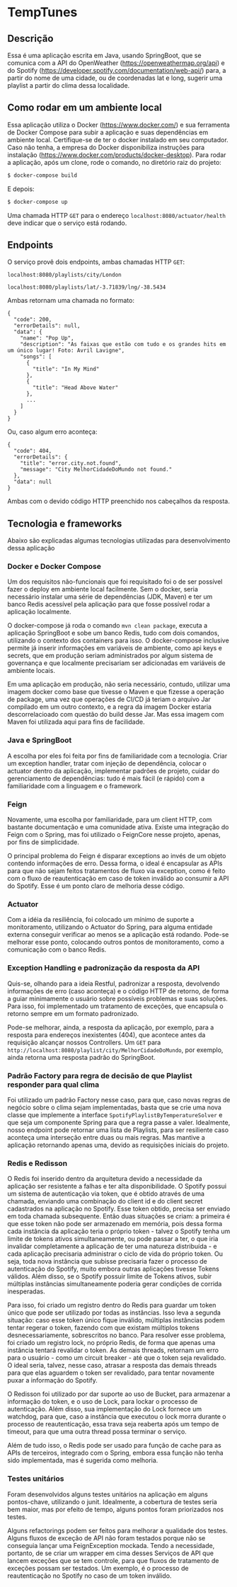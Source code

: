 # TempTunes

## Descrição

Essa é uma aplicação escrita em Java, usando SpringBoot, que se comunica com a API do OpenWeather (https://openweathermap.org/api)
e do Spotify (https://developer.spotify.com/documentation/web-api/) para, a partir do nome de uma cidade, ou de coordenadas lat
e long, sugerir uma playlist a partir do clima dessa localidade.

## Como rodar em um ambiente local

Essa aplicação utiliza o Docker (https://www.docker.com/) e sua ferramenta de Docker Compose para subir a aplicação e suas
dependências em ambiente local. Certifique-se de ter o docker instalado em seu computador. Caso não tenha, a empresa do Docker 
disponibiliza instruções para instalação (https://www.docker.com/products/docker-desktop).
Para rodar a aplicação, após um clone, rode o comando, no diretório raiz do projeto:

```sh
$ docker-compose build
```

E depois:

```sh
$ docker-compose up
```

Uma chamada HTTP `GET` para o endereço `localhost:8080/actuator/health` deve indicar que o serviço está rodando.

## Endpoints

O serviço provê dois endpoints, ambas chamadas HTTP `GET`:
```
localhost:8080/playlists/city/London
```
```
localhost:8080/playlists/lat/-3.71839/lng/-38.5434
```

Ambas retornam uma chamada no formato: 

```
{
  "code": 200,
  "errorDetails": null,
  "data": {
    "name": "Pop Up",
    "description": "As faixas que estão com tudo e os grandes hits em um único lugar! Foto: Avril Lavigne",
    "songs": [
      {
        "title": "In My Mind"
      },
      {
        "title": "Head Above Water"
      },
      ...
    ]
  }
} 
```      

Ou, caso algum erro aconteça:
```
{
  "code": 404,
  "errorDetails": {
    "title": "error.city.not.found",
    "message": "City MelhorCidadeDoMundo not found."
  },
  "data": null
}
```
Ambas com o devido código HTTP preenchido nos cabeçalhos da resposta.

## Tecnologia e frameworks

Abaixo são explicadas algumas tecnologias utilizadas para desenvolvimento dessa aplicação

### Docker e Docker Compose

Um dos requisitos não-funcionais que foi requisitado foi o de ser possível fazer o deploy em ambiente local facilmente. 
Sem o docker, seria necessário instalar uma série de dependências (JDK, Maven) e ter um banco Redis acessível pela 
aplicação para que fosse possível rodar a aplicação localmente.

O docker-compose já roda o comando `mvn clean package`, executa a aplicação SpringBoot e sobe um banco Redis, tudo com dois
comandos, utilizando o contexto dos containers para isso. O docker-compose inclusive permite já inserir informações em 
variáveis de ambiente, como api keys e secrets, que em produção seriam administrados por algum sistema de governança e que
localmente precisariam ser adicionadas em variáveis de ambiente locais.

Em uma aplicação em produção, não seria necessário, contudo, utilizar uma imagem docker como base que tivesse o Maven e que
fizesse a operação de package, uma vez que operações de CI/CD já teriam o arquivo Jar compilado em um outro contexto, e 
a regra da imagem Docker estaria descorrelacioado com questão do build desse Jar. Mas essa imagem com Maven foi utilizada
aqui para fins de facilidade.

### Java e SpringBoot

A escolha por eles foi feita por fins de familiaridade com a tecnologia. Criar um exception handler, tratar com injeção
de dependência, colocar o actuator dentro da aplicação, implementar padrões de projeto, cuidar do gerenciamento de 
dependências: tudo é mais fácil (e rápido) com a familiaridade com a linguagem e o framework.

### Feign

Novamente, uma escolha por familiaridade, para um client HTTP, com bastante documentação e uma comunidade ativa. Existe uma
integração do Feign com o Spring, mas foi utilizado o FeignCore nesse projeto, apenas, por fins de simplicidade.

O principal problema do Feign é disparar exceptions ao invés de um objeto contendo informações de erro. Dessa forma,
o ideal é encapsular as APIs para que não sejam feitos tratamentos de fluxo via exception, como é feito com o fluxo de
reautenticação em caso de token inválido ao consumir a API do Spotify. Esse é um ponto
claro de melhoria desse código.

### Actuator

Com a idéia da resiliência, foi colocado um mínimo de suporte a monitoramento, utilizando o Actuator do Spring, para alguma
entidade externa conseguir verificar ao menos se a aplicação está rodando. Pode-se melhorar esse ponto, colocando outros pontos
de monitoramento, como a comunicação com o banco Redis.

### Exception Handling e padronização da resposta da API

Quis-se, olhando para a ideia Restful, padronizar a resposta, devolvendo informações de erro (caso aconteça) e o código HTTP
de retorno, de forma a guiar minimamente o usuário sobre possíveis problemas e suas soluções. Para isso, foi implementado um
tratamento de exceções, que encapsula o retorno sempre em um formato padronizado. 

Pode-se melhorar, ainda, a resposta da aplicação,
por exemplo, para a resposta para endereços inexistentes (404), que acontece antes da requisição alcançar nossos Controllers.
Um `GET` para `http://localhost:8080/playlist/city/MelhorCidadeDoMundo`, por exemplo, ainda retorna uma resposta padrão do SpringBoot.

### Padrão Factory para regra de decisão de que Playlist responder para qual clima

Foi utilizado um padrão Factory nesse caso, para que, caso novas regras de negócio sobre o clima sejam implementadas, basta
que se crie uma nova classe que implemente a interface `SpotifyPlaylistByTemperatureSolver` e que seja um componente Spring
para que a regra passe a valer. Idealmente, nosso endpoint pode retornar uma lista de Playlists, para ser resiliente caso
aconteça uma interseção entre duas ou mais regras. Mas mantive a aplicação retornando apenas uma, devido as requisições
iniciais do projeto.

### Redis e Redisson

O Redis foi inserido dentro da arquitetura devido a necessidade da aplicação ser resistente a falhas e ter alta disponibilidade.
O Spotify possui um sistema de autenticação via token, que é obtido através de uma chamada, enviando uma combinação do client id
e do client secret cadastrados na aplicação no Spotify. Esse token obtido, precisa ser enviado em toda chamada subsequente.
Então duas situações se criam: a primeira é que esse token não pode ser armazenado em memória, pois dessa forma cada instância
da aplicação teria o próprio token - talvez o Spotify tenha um limite de tokens ativos simultaneamente, ou pode passar a ter, o que iria 
invalidar completamente a aplicação de ter uma natureza distribuída -  e cada aplicação precisaria administrar o ciclo de vida do
próprio token. Ou seja, toda nova instância que subisse precisaria fazer o processo de autenticação do Spotify, muito embora
outras aplicações tivesse Tokens válidos. Além disso, se o Spotify possuir limite de Tokens ativos, subir múltiplas instâncias
simultaneamente poderia gerar condições de corrida inesperadas.

Para isso, foi criado um registro dentro do Redis para guardar um token único que pode ser utilizado por todas as instâncias.
Isso leva a segunda situação: caso esse token único fique inválido, múltiplas instâncias podem tentar regerar o token, fazendo 
com que existam múltiplos tokens desnecessariamente, sobrescritos no banco. Para resolver esse problema, foi criado um registro lock, no 
próprio Redis, de forma que apenas uma instância tentará revalidar o token. As demais threads, retornam um erro para o usuário - como
um circuit breaker - até que o token seja revalidado. O ideal seria, talvez, nesse caso, atrasar a resposta das demais threads para que
elas aguardem o token ser revalidado, para tentar novamente puxar a informação do Spotify.

O Redisson foi utilizado por dar suporte ao uso de Bucket, para armazenar a informação do token, e o uso de Lock, para lockar o
processo de autenticação. Além disso, sua implementação do Lock fornece um watchdog, para que, caso a instância que executou o 
lock morra durante o processo de reautenticação, essa trava seja reaberta após um tempo de timeout, para que uma outra thread possa
terminar o serviço.

Além de tudo isso, o Redis pode ser usado para função de cache para as APIs de terceiros, integrado com o Spring, embora essa função não 
tenha sido implementada, mas é sugerida como melhoria.

### Testes unitários

Foram desenvolvidos alguns testes unitários na aplicação em alguns pontos-chave, utilizando o junit. Idealmente, a cobertura de testes
seria bem maior, mas por efeito de tempo, alguns pontos foram priorizados nos testes. 

Alguns refactorings podem ser feitos para melhorar a qualidade dos testes. Alguns fluxos
de exceção de API não foram testados porque não se conseguia lançar uma FeignException mockada.
Tendo a necessidade, portanto, de se criar um wrapper em cima desses Serviços de API que lancem
exceções que se tem controle, para que fluxos de tratamento de exceções possam ser testados. Um exemplo,
é o processo de reautenticação no Spotify no caso de um token inválido.
